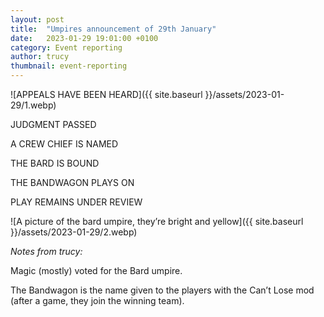 ```yaml
---
layout: post
title:  "Umpires announcement of 29th January"
date:   2023-01-29 19:01:00 +0100
category: Event reporting
author: trucy
thumbnail: event-reporting
---
```


![APPEALS HAVE BEEN HEARD]({{ site.baseurl }}/assets/2023-01-29/1.webp)

JUDGMENT PASSED

A CREW CHIEF IS NAMED

THE BARD IS BOUND

THE BANDWAGON PLAYS ON

PLAY REMAINS UNDER REVIEW

![A picture of the bard umpire, they’re bright and yellow]({{ site.baseurl }}/assets/2023-01-29/2.webp)

*Notes from trucy:*

Magic (mostly) voted for the Bard umpire.

The Bandwagon is the name given to the players with the Can’t Lose mod (after a game, they join the winning team).
